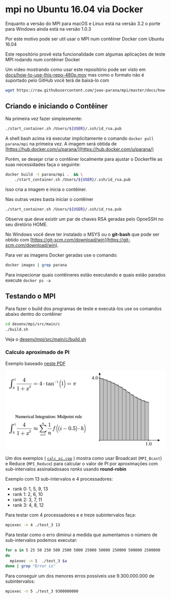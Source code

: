 # mpi no Ubuntu 16.04 via Docker

Enquanto a versão do MPI para macOS e Linux está na versão 3.2 
o porte para Windows ainda está na versão 1.0.3

Por este motivo pode ser util usar o MPI num contêiner Docker com Ubuntu 16.04

Este repositório provê esta funcionalidade com algumas aplicações
de teste MPI rodando num contêiner Docker 

Um video mostrando como usar este repositório pode ser visto 
em [docs/how-to-use-this-repo-480p.mov](docs/how-to-use-this-repo-480p.mov) mas
como o formato não é suportado pelo GitHub você terá de baixá-lo com

```bash
wget https://raw.githubusercontent.com/joao-parana/mpi/master/docs/how-to-use-this-repo-480p.mov
```


## Criando e iniciando o Contêiner

Na primeira vez fazer simplesmente:

```bash
./start_container.sh /Users/${USER}/.ssh/id_rsa.pub
```

A shell bash acima irá executar implicitamente o comando
`docker pull parana/mpi` na primeira vez. A imagem será
obtida de [https://hub.docker.com/u/parana/](https://hub.docker.com/u/parana/)

Porém, se desejar criar o contêiner localmente para ajustar o Dockerfile 
as suas necessidades faça o seguinte:

```bash
docker build -t parana/mpi .  && \
    ./start_container.sh /Users/${USER}/.ssh/id_rsa.pub
```

Isso cria a imagem e inicia o contêiner.

Nas outras vezes basta iniciar o contêiner

```bash
./start_container.sh /Users/${USER}/.ssh/id_rsa.pub
```

Observe que deve existir um par de chaves RSA geradas pelo OpneSSH no seu diretório HOME.

No Windows você deve ter instalado o MSYS ou o **git-bash** que pode ser obtido
com [https://git-scm.com/download/win](https://git-scm.com/download/win).

Para ver as imagens Docker geradas use o comando:

```bash
docker images | grep parana
```

Para inspecionar quais contêineres estão executando e quais estão parados execute `docker ps -a`
## Testando o MPI

Para fazer o build dos programas de teste e executá-los use os comandos abaixo dentro do contêiner

```bash
cd desenv/mpi/src/main/c
./build.sh
```

Veja o [desenv/mpi/src/main/c/build.sh](desenv/mpi/src/main/c/build.sh)

### Calculo aproximado de PI

Exemplo baseado [neste PDF](http://sbel.wisc.edu/Courses/ME964/2013/Lectures/lecture1030.pdf)

![approximating-PI](docs/approximating-PI.png)

Um dos exemplos ( [`calc_pi.cpp`](desenv/mpi/src/main/c/calc_pi.cpp) ) mostra como usar Broadcast (`MPI_Bcast`) e Reduce (`MPI_Reduce`) 
para calcular o valor de PI por aproximações com sub-intervalos assinaladosaos *ranks* 
usando **round-robin**

Exemplo com 13 sub-intervalos e 4 processadores: 

* rank 0: 1, 5, 9, 13
* rank 1: 2, 6, 10
* rank 2: 3, 7, 11
* rank 3: 4, 8, 12

Para testar com 4 processadores e e treze subintervalos faça:

```bash
mpiexec -n 4 ./test_3 13
```

Para testar como o erro diminui a medida que aumentamos o número de 
sub-intervalos podemos executar:

```bash
for a in 5 25 50 250 500 2500 5000 25000 50000 250000 500000 2500000
do 
  mpiexec -n 1  ./test_3 $a 
done | grep "Error is"
```

Para conseguir um dos menores erros possíveis use 9.300.000.000 de subintervalos:

```bash
mpiexec -n 5 ./test_3 9300000000
```

